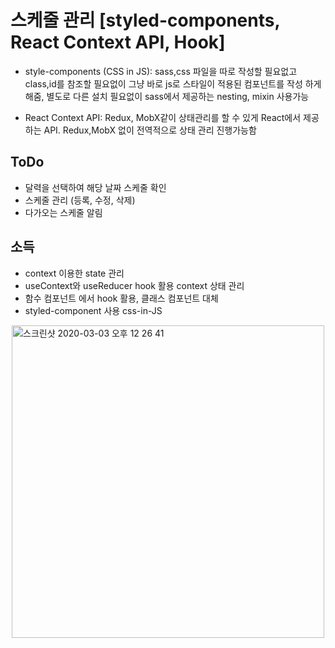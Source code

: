 # 스케줄 관리 [styled-components, React Context API, Hook]

- style-components (CSS in JS): sass,css 파일을 따로 작성할 필요없고 class,id를 참조할 필요없이
  그냥 바로 js로 스타일이 적용된 컴포넌트를 작성 하게 해줌, 별도로 다른 설치 필요없이 sass에서 제공하는 nesting, mixin 사용가능

- React Context API: Redux, MobX같이 상태관리를 할 수 있게 React에서 제공하는 API.
  Redux,MobX 없이 전역적으로 상태 관리 진행가능함

## ToDo

- 달력을 선택하여 해당 날짜 스케줄 확인
- 스케줄 관리 (등록, 수정, 삭제)
- 다가오는 스케줄 알림

## 소득

- context 이용한 state 관리
- useContext와 useReducer hook 활용 context 상태 관리
- 함수 컴포넌트 에서 hook 활용, 클래스 컴포넌트 대체
- styled-component 사용 css-in-JS

<div style="display:flex; flex-direction:column; align-items:center; justify-content:center">
<img width="500" alt="스크린샷 2020-03-03 오후 12 26 41" src="https://user-images.githubusercontent.com/30601503/75740829-18037980-5d4c-11ea-9012-ad5d78070ab7.png">
</div>

